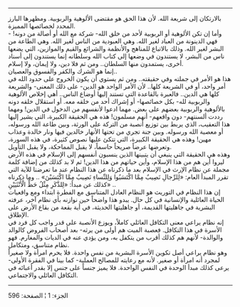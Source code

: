 ------------------------------------------------------------------------

بالارتكان إلى شريعة الله. لأن هذا الحق هو مقتضى الألوهية والربوبية.
ومظهرها البارز المحدد لخصائصها المميزة.  
وأما إن تكن الألوهية أو الربوبية لأحد من خلق الله- شركة مع الله أو أصالة
من دونه! - فهي الدينونة من العباد لغير الله. وهي العبودية من الناس لغير
الله. وهي الطاعة من البشر لغير الله. وذلك بالاتباع للمناهج والأنظمة
والشرائع والقيم والموازين، التي يضعها ناس من البشر، لا يستندون في وضعها
إلى كتاب الله وسلطانه إنما يستندون إلى أسناد أخرى، يستمدون منها
السلطان.. ومن ثم فلا دين، ولا إيمان، ولا إسلام.  
إنما هو الشرك والكفر والفسوق والعصيان..  
هذا هو الأمر في جملته وفي حقيقته.. ومن ثم يستوي أن يكون الخروج على حدود
الله في أمر واحد، أو في الشريعة كلها.. لأن الأمر الواحد هو الدين- على
ذلك المعنى- والشريعة كلها هي الدين.. فالعبرة بالقاعدة التي تستند إليها
أوضاع الناس.. أهي إخلاص الألوهية والربوبية لله- بكل خصائصها- أو إشراك
أحد من خلقه معه. أو استقلال خلقه دونه بالألوهية والربوبية بعضهم على بعض.
مهما ادعوا لأنفسهم من الدخول في الدين! ومهما رددت ألسنتهم- دون واقعهم-
أنهم مسلمون! هذه هي الحقيقة الكبيرة، التي يشير إليها هذا التعقيب، الذي
يربط بين توزيع أنصبة من التركة على الورثة، وبين طاعة الله ورسوله، أو
معصية الله ورسوله. وبين جنة تجري من تحتها الأنهار خالدين فيها ونار خالدة
وعذاب مهين! وهذه هي الحقيقة الكبيرة، التي تتكئ عليها نصوص كثيرة، في هذه
السورة، وتعرضها عرضاً صريحاً حاسماً، لا يقبل المماحكة، ولا يقبل التأويل.  
وهذه هي الحقيقة التي ينبغي أن يتبينها الذين ينسبون أنفسهم إلى الإسلام في
هذه الأرض ليروا أين هم من هذا الإسلام، وأين حياتهم من هذا الدين! ثم لا
بد كذلك من إضافة كلمة مجملة عن نظام الإرث في الإسلام بعد ما ذكرناه عن
هذا النظام عند ما تعرضنا للآية التي تقرر المبدأ العام: «لِلرِّجالِ نَصِيبٌ مِمَّا
اكْتَسَبُوا وَلِلنِّساءِ نَصِيبٌ مِمَّا اكْتَسَبْنَ» .. وما ذكرناه كذلك عن مبدأ: «لِلذَّكَرِ مِثْلُ
حَظِّ الْأُنْثَيَيْنِ» ..  
إن هذا النظام في التوريث هو النظام العادل المتناسق مع الفطرة ابتداء ومع
واقعيات الحياة العائلية والإنسانية في كل حال. يبدو هذا واضحاً حين نوازنه
بأي نظام آخر، عرفته البشرية في جاهليتها القديمة، أو جاهليتها الحديثة، في
أية بقعة من بقاع الأرض على الإطلاق.  
إنه نظام يراعي معنى التكافل العائلي كاملاً، ويوزع الأنصبة على قدر واجب كل
فرد في الأسرة في هذا التكافل. فعصبة الميت هم أولى من يرثه- بعد أصحاب
الفروض كالوالد والوالدة- لأنهم هم كذلك أقرب من يتكفل به، ومن يؤدي عنه في
الديات والمغارم. فهو نظام متناسق، ومتكامل.  
وهو نظام يراعي أصل تكوين الأسرة البشرية من نفس واحدة. فلا يحرم امرأة ولا
صغيراً لمجرد أنه امرأة أو صغير. لأنه مع رعايته للمصالح العملية- كما بينا
في الفقرة الأولى- يرعى كذلك مبدأ الوحدة في النفس الواحدة. فلا يميز جنساً
على جنس إلا بقدر أعبائه في التكافل العائلي والاجتماعي.

------------------------------------------------------------------------

الجزء: 1 ¦ الصفحة: 596

